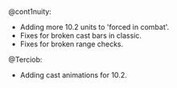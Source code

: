 @cont1nuity:
- Adding more 10.2 units to 'forced in combat'.
- Fixes for broken cast bars in classic.
- Fixes for broken range checks.

@Terciob:
- Adding cast animations for 10.2.

